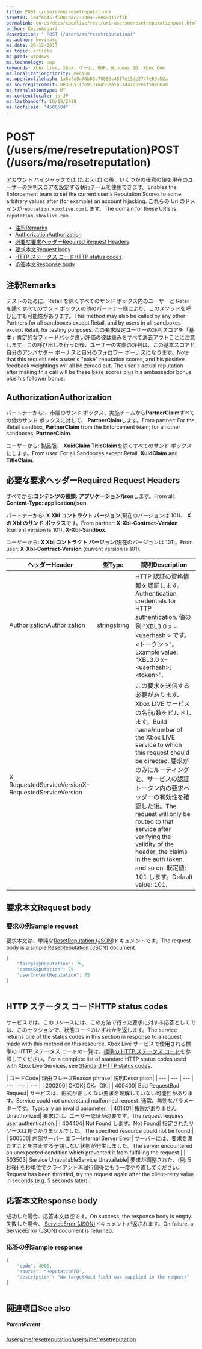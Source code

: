 ```yaml
---
title: POST (/users/me/resetreputation)
assetID: 1a4fed45-f608-dac2-3384-2ee493112f7b
permalink: en-us/docs/xboxlive/rest/uri-usersmeresetreputationpost.html
author: KevinAsgari
description: " POST (/users/me/resetreputation)"
ms.author: kevinasg
ms.date: 20-12-2017
ms.topic: article
ms.prod: windows
ms.technology: uwp
keywords: Xbox Live, Xbox, ゲーム, UWP, Windows 10, Xbox One
ms.localizationpriority: medium
ms.openlocfilehash: 1a8bfe8a76b83c78886c48f7e15de274fe89a52a
ms.sourcegitcommit: 8e30651fd691378455ea1a57da10b2e4f50e66a0
ms.translationtype: MT
ms.contentlocale: ja-JP
ms.lasthandoff: 10/10/2018
ms.locfileid: "4508584"
---
```

# <a name="post-usersmeresetreputation"></a><span data-ttu-id="212e6-104">POST (/users/me/resetreputation)</span><span class="sxs-lookup"><span data-stu-id="212e6-104">POST (/users/me/resetreputation)</span></span>
<span data-ttu-id="212e6-105">アカウント ハイジャックでは (たとえば) の後、いくつかの任意の値を現在のユーザーの評判スコアを設定する執行チームを使用できます。</span><span class="sxs-lookup"><span data-stu-id="212e6-105">Enables the Enforcement team to set the current user's Reputation Scores to some arbitrary values after (for example) an account hijacking.</span></span> <span data-ttu-id="212e6-106">これらの Uri のドメインが`reputation.xboxlive.com`します。</span><span class="sxs-lookup"><span data-stu-id="212e6-106">The domain for these URIs is `reputation.xboxlive.com`.</span></span>
 
  * [<span data-ttu-id="212e6-107">注釈</span><span class="sxs-lookup"><span data-stu-id="212e6-107">Remarks</span></span>](#ID4EV)
  * [<span data-ttu-id="212e6-108">Authorization</span><span class="sxs-lookup"><span data-stu-id="212e6-108">Authorization</span></span>](#ID4E5)
  * [<span data-ttu-id="212e6-109">必要な要求ヘッダー</span><span class="sxs-lookup"><span data-stu-id="212e6-109">Required Request Headers</span></span>](#ID4ETB)
  * [<span data-ttu-id="212e6-110">要求本文</span><span class="sxs-lookup"><span data-stu-id="212e6-110">Request body</span></span>](#ID4END)
  * [<span data-ttu-id="212e6-111">HTTP ステータス コード</span><span class="sxs-lookup"><span data-stu-id="212e6-111">HTTP status codes</span></span>](#ID4EDE)
  * [<span data-ttu-id="212e6-112">応答本文</span><span class="sxs-lookup"><span data-stu-id="212e6-112">Response body</span></span>](#ID4EFH)
 
<a id="ID4EV"></a>

 
## <a name="remarks"></a><span data-ttu-id="212e6-113">注釈</span><span class="sxs-lookup"><span data-stu-id="212e6-113">Remarks</span></span>
 
<span data-ttu-id="212e6-114">テストのために、Retail を除くすべてのサンド ボックス内のユーザーと Retail を除くすべてのサンド ボックスの他のパートナー様により、このメソッドを呼び出すも可能性があります。</span><span class="sxs-lookup"><span data-stu-id="212e6-114">This method may also be called by any other Partners for all sandboxes except Retail, and by users in all sandboxes except Retail, for testing purposes.</span></span> <span data-ttu-id="212e6-115">この要求設定ユーザーの評判スコアを「基本」肯定的なフィードバック良い評価の彼は重みをすべて消去アウトことに注意します。この呼び出しを行った後、ユーザーの実際の評判は、この基本スコアと自分のアンバサダー ボーナスと自分のフォロワー ボーナスになります。</span><span class="sxs-lookup"><span data-stu-id="212e6-115">Note that this request sets a user's "base" reputation scores, and his positive feedback weightings will all be zeroed out. The user's actual reputation after making this call will be these base scores plus his ambassador bonus plus his follower bonus.</span></span>
  
<a id="ID4E5"></a>

 
## <a name="authorization"></a><span data-ttu-id="212e6-116">Authorization</span><span class="sxs-lookup"><span data-stu-id="212e6-116">Authorization</span></span>
 
<span data-ttu-id="212e6-117">パートナーから:、市販のサンド ボックス、実施チームから**PartnerClaim**すべての他のサンド ボックスに対して、 **PartnerClaim**します。</span><span class="sxs-lookup"><span data-stu-id="212e6-117">From partner: For the Retail sandbox, **PartnerClaim** from the Enforcement team; for all other sandboxes, **PartnerClaim**.</span></span>
 
<span data-ttu-id="212e6-118">ユーザーから: 製品版、 **XuidClaim** **TitleClaim**を除くすべてのサンド ボックスにします。</span><span class="sxs-lookup"><span data-stu-id="212e6-118">From user: For all Sandboxes except Retail, **XuidClaim** and **TitleClaim**.</span></span>
  
<a id="ID4ETB"></a>

 
## <a name="required-request-headers"></a><span data-ttu-id="212e6-119">必要な要求ヘッダー</span><span class="sxs-lookup"><span data-stu-id="212e6-119">Required Request Headers</span></span>
 
<span data-ttu-id="212e6-120">すべてから:**コンテンツの種類: アプリケーション/json**します。</span><span class="sxs-lookup"><span data-stu-id="212e6-120">From all: **Content-Type: application/json**.</span></span>
 
<span data-ttu-id="212e6-121">パートナーから: **X Xbl コントラクト バージョン**(現在のバージョンは 101)、 **X の Xbl のサンド ボックス**です。</span><span class="sxs-lookup"><span data-stu-id="212e6-121">From partner: **X-Xbl-Contract-Version** (current version is 101), **X-Xbl-Sandbox**.</span></span>
 
<span data-ttu-id="212e6-122">ユーザーから: **X Xbl コントラクト バージョン**(現在のバージョンは 101)。</span><span class="sxs-lookup"><span data-stu-id="212e6-122">From user: **X-Xbl-Contract-Version** (current version is 101).</span></span>
 
| <span data-ttu-id="212e6-123">ヘッダー</span><span class="sxs-lookup"><span data-stu-id="212e6-123">Header</span></span>| <span data-ttu-id="212e6-124">型</span><span class="sxs-lookup"><span data-stu-id="212e6-124">Type</span></span>| <span data-ttu-id="212e6-125">説明</span><span class="sxs-lookup"><span data-stu-id="212e6-125">Description</span></span>| 
| --- | --- | --- | 
| <span data-ttu-id="212e6-126">Authorization</span><span class="sxs-lookup"><span data-stu-id="212e6-126">Authorization</span></span>| <span data-ttu-id="212e6-127">string</span><span class="sxs-lookup"><span data-stu-id="212e6-127">string</span></span>| <span data-ttu-id="212e6-128">HTTP 認証の資格情報を認証します。</span><span class="sxs-lookup"><span data-stu-id="212e6-128">Authentication credentials for HTTP authentication.</span></span> <span data-ttu-id="212e6-129">値の例:"XBL3.0 x =&lt;userhash > です。&lt;トークン >"。</span><span class="sxs-lookup"><span data-stu-id="212e6-129">Example value: "XBL3.0 x=&lt;userhash>;&lt;token>".</span></span>| 
| <span data-ttu-id="212e6-130">X RequestedServiceVersion</span><span class="sxs-lookup"><span data-stu-id="212e6-130">X-RequestedServiceVersion</span></span>|  | <span data-ttu-id="212e6-131">この要求を送信する必要があります、Xbox LIVE サービスの名前/数をビルドします。</span><span class="sxs-lookup"><span data-stu-id="212e6-131">Build name/number of the Xbox LIVE service to which this request should be directed.</span></span> <span data-ttu-id="212e6-132">要求がのみにルーティングと、サービスの認証トークン内の要求ヘッダーの有効性を確認した後。</span><span class="sxs-lookup"><span data-stu-id="212e6-132">The request will only be routed to that service after verifying the validity of the header, the claims in the auth token, and so on.</span></span> <span data-ttu-id="212e6-133">既定値: 101 します。</span><span class="sxs-lookup"><span data-stu-id="212e6-133">Default value: 101.</span></span>| 
  
<a id="ID4END"></a>

 
## <a name="request-body"></a><span data-ttu-id="212e6-134">要求本文</span><span class="sxs-lookup"><span data-stu-id="212e6-134">Request body</span></span>
 
<a id="ID4ETD"></a>

 
### <a name="sample-request"></a><span data-ttu-id="212e6-135">要求の例</span><span class="sxs-lookup"><span data-stu-id="212e6-135">Sample request</span></span>
 
<span data-ttu-id="212e6-136">要求本文は、単純な[ResetReputation (JSON)](../../json/json-resetreputation.md)ドキュメントです。</span><span class="sxs-lookup"><span data-stu-id="212e6-136">The request body is a simple [ResetReputation (JSON)](../../json/json-resetreputation.md) document.</span></span>
 

```cpp
{
    "fairplayReputation": 75,
    "commsReputation": 75,
    "userContentReputation": 75
}
      
```

   
<a id="ID4EDE"></a>

 
## <a name="http-status-codes"></a><span data-ttu-id="212e6-137">HTTP ステータス コード</span><span class="sxs-lookup"><span data-stu-id="212e6-137">HTTP status codes</span></span>
 
<span data-ttu-id="212e6-138">サービスでは、このリソースには、この方法で行った要求に対する応答としてでは、このセクションで、状態コードのいずれかを返します。</span><span class="sxs-lookup"><span data-stu-id="212e6-138">The service returns one of the status codes in this section in response to a request made with this method on this resource.</span></span> <span data-ttu-id="212e6-139">Xbox Live サービスで使用される標準の HTTP ステータス コードの一覧は、[標準の HTTP ステータス コード](../../additional/httpstatuscodes.md)を参照してください。</span><span class="sxs-lookup"><span data-stu-id="212e6-139">For a complete list of standard HTTP status codes used with Xbox Live Services, see [Standard HTTP status codes](../../additional/httpstatuscodes.md).</span></span>
 
| <span data-ttu-id="212e6-140">コード</span><span class="sxs-lookup"><span data-stu-id="212e6-140">Code</span></span>| <span data-ttu-id="212e6-141">理由フレーズ</span><span class="sxs-lookup"><span data-stu-id="212e6-141">Reason phrase</span></span>| <span data-ttu-id="212e6-142">説明</span><span class="sxs-lookup"><span data-stu-id="212e6-142">Description</span></span>| 
| --- | --- | --- | --- | --- | --- | 
| <span data-ttu-id="212e6-143">200</span><span class="sxs-lookup"><span data-stu-id="212e6-143">200</span></span>| <span data-ttu-id="212e6-144">OK</span><span class="sxs-lookup"><span data-stu-id="212e6-144">OK</span></span>| <span data-ttu-id="212e6-145">OK。</span><span class="sxs-lookup"><span data-stu-id="212e6-145">OK.</span></span>| 
| <span data-ttu-id="212e6-146">400</span><span class="sxs-lookup"><span data-stu-id="212e6-146">400</span></span>| <span data-ttu-id="212e6-147">Bad Request</span><span class="sxs-lookup"><span data-stu-id="212e6-147">Bad Request</span></span>| <span data-ttu-id="212e6-148">サービスは、形式が正しくない要求を理解していない可能性があります。</span><span class="sxs-lookup"><span data-stu-id="212e6-148">Service could not understand malformed request.</span></span> <span data-ttu-id="212e6-149">通常、無効なパラメーターです。</span><span class="sxs-lookup"><span data-stu-id="212e6-149">Typically an invalid parameter.</span></span>| 
| <span data-ttu-id="212e6-150">401</span><span class="sxs-lookup"><span data-stu-id="212e6-150">401</span></span>| <span data-ttu-id="212e6-151">権限がありません</span><span class="sxs-lookup"><span data-stu-id="212e6-151">Unauthorized</span></span>| <span data-ttu-id="212e6-152">要求には、ユーザー認証が必要です。</span><span class="sxs-lookup"><span data-stu-id="212e6-152">The request requires user authentication.</span></span>| 
| <span data-ttu-id="212e6-153">404</span><span class="sxs-lookup"><span data-stu-id="212e6-153">404</span></span>| <span data-ttu-id="212e6-154">Not Found します。</span><span class="sxs-lookup"><span data-stu-id="212e6-154">Not Found</span></span>| <span data-ttu-id="212e6-155">指定されたリソースは見つかりませんでした。</span><span class="sxs-lookup"><span data-stu-id="212e6-155">The specified resource could not be found.</span></span>| 
| <span data-ttu-id="212e6-156">500</span><span class="sxs-lookup"><span data-stu-id="212e6-156">500</span></span>| <span data-ttu-id="212e6-157">内部サーバー エラー</span><span class="sxs-lookup"><span data-stu-id="212e6-157">Internal Server Error</span></span>| <span data-ttu-id="212e6-158">サーバーには、要求を満たすことを禁止する予期しない状態が発生しました。</span><span class="sxs-lookup"><span data-stu-id="212e6-158">The server encountered an unexpected condition which prevented it from fulfilling the request.</span></span>| 
| <span data-ttu-id="212e6-159">503</span><span class="sxs-lookup"><span data-stu-id="212e6-159">503</span></span>| <span data-ttu-id="212e6-160">Service Unavailable</span><span class="sxs-lookup"><span data-stu-id="212e6-160">Service Unavailable</span></span>| <span data-ttu-id="212e6-161">要求が調整された、(例: 5 秒後) を秒単位でクライアント再試行値後にもう一度やり直してください。</span><span class="sxs-lookup"><span data-stu-id="212e6-161">Request has been throttled, try the request again after the client-retry value in seconds (e.g. 5 seconds later).</span></span>| 
  
<a id="ID4EFH"></a>

 
## <a name="response-body"></a><span data-ttu-id="212e6-162">応答本文</span><span class="sxs-lookup"><span data-stu-id="212e6-162">Response body</span></span>
 
<span data-ttu-id="212e6-163">成功した場合、応答本文は空です。</span><span class="sxs-lookup"><span data-stu-id="212e6-163">On success, the response body is empty.</span></span> <span data-ttu-id="212e6-164">失敗した場合、 [ServiceError (JSON)](../../json/json-serviceerror.md)ドキュメントが返されます。</span><span class="sxs-lookup"><span data-stu-id="212e6-164">On failure, a [ServiceError (JSON)](../../json/json-serviceerror.md) document is returned.</span></span>
 
<a id="ID4ERH"></a>

 
### <a name="sample-response"></a><span data-ttu-id="212e6-165">応答の例</span><span class="sxs-lookup"><span data-stu-id="212e6-165">Sample response</span></span>
 

```cpp
{
    "code": 4000,
    "source": "ReputationFD",
    "description": "No targetXuid field was supplied in the request"
}
         
```

   
<a id="ID4E2H"></a>

 
## <a name="see-also"></a><span data-ttu-id="212e6-166">関連項目</span><span class="sxs-lookup"><span data-stu-id="212e6-166">See also</span></span>
 
<a id="ID4E4H"></a>

 
##### <a name="parent"></a><span data-ttu-id="212e6-167">Parent</span><span class="sxs-lookup"><span data-stu-id="212e6-167">Parent</span></span> 

[<span data-ttu-id="212e6-168">/users/me/resetreputation</span><span class="sxs-lookup"><span data-stu-id="212e6-168">/users/me/resetreputation</span></span>](uri-usersmeresetreputation.md)

   
